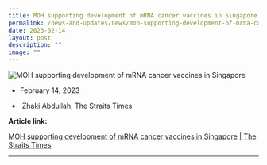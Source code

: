```yaml
---
title: MOH supporting development of mRNA cancer vaccines in Singapore
permalink: /news-and-updates/news/moh-supporting-development-of-mrna-cancer-vaccines-in-singapore/
date: 2023-02-14
layout: post
description: ""
image: ""
---
```

![MOH supporting development of mRNA cancer vaccines in Singapore](https://www.stcc.sg/wp-content/uploads/2023/02/003A900C-60C5-491D-B4CA-75FC99CE24F1.png)

*   February 14, 2023
    
*  Zhaki Abdullah, The Straits Times
    

**Article link:**

[MOH supporting development of mRNA cancer vaccines in Singapore | The Straits Times](https://www.straitstimes.com/singapore/health/moh-supporting-development-of-mrna-cancer-vaccines-in-singapore)

* * *
